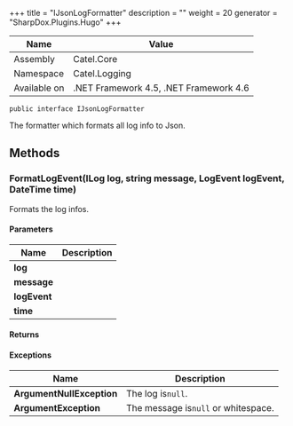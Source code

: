 

+++
title = "IJsonLogFormatter" 
description = ""
weight = 20
generator = "SharpDox.Plugins.Hugo"
+++

Name|Value
---|---
Assembly|Catel.Core
Namespace|Catel.Logging
Available on|.NET Framework 4.5, .NET Framework 4.6

```
public interface IJsonLogFormatter
```

The formatter which formats all log info to Json.

## Methods

### FormatLogEvent(ILog log, string message, LogEvent logEvent, DateTime time)

Formats the log infos.

#### Parameters

Name|Description
---|---
**log**|
**message**|
**logEvent**|
**time**|

#### Returns

#### Exceptions

Name|Description
---|---
**ArgumentNullException**|The log is`null`.
**ArgumentException**|The message is`null` or whitespace.

